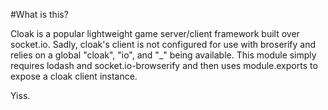 #What is this?

Cloak is a popular lightweight game server/client framework built 
over socket.io.  Sadly, cloak's client is not configured for use
with broserify and relies on a global "cloak", "io", and "_" being
available.  This module simply requires lodash and socket.io-browserify
and then uses module.exports to expose a cloak client instance.  

Yiss.
